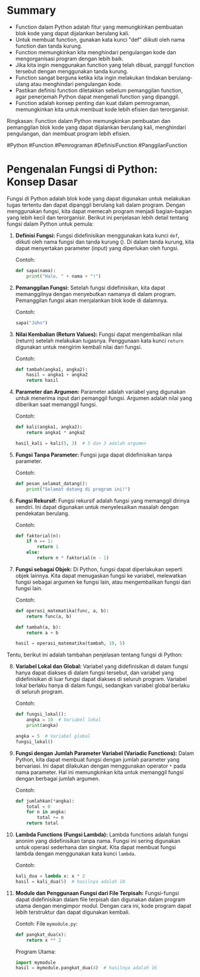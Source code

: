# Summary

- Function dalam Python adalah fitur yang memungkinkan pembuatan blok kode yang dapat dijalankan berulang kali.
- Untuk membuat function, gunakan kata kunci "def" diikuti oleh nama function dan tanda kurung.
- Function memungkinkan kita menghindari pengulangan kode dan mengorganisasi program dengan lebih baik.
- Jika kita ingin menggunakan function yang telah dibuat, panggil function tersebut dengan menggunakan tanda kurung.
- Function sangat berguna ketika kita ingin melakukan tindakan berulang-ulang atau menghindari pengulangan kode.
- Pastikan definisi function diletakkan sebelum pemanggilan function, agar penerjemah Python dapat mengenali function yang dipanggil.
- Function adalah konsep penting dan kuat dalam pemrograman, memungkinkan kita untuk membuat kode lebih efisien dan terorganisir.

Ringkasan: Function dalam Python memungkinkan pembuatan dan pemanggilan blok kode yang dapat dijalankan berulang kali, menghindari pengulangan, dan membuat program lebih efisien. 

#Python #Function #Pemrograman #DefinisiFunction #PanggilanFunction

# Pengenalan Fungsi di Python: Konsep Dasar

Fungsi di Python adalah blok kode yang dapat digunakan untuk melakukan tugas tertentu dan dapat dipanggil berulang kali dalam program. Dengan menggunakan fungsi, kita dapat memecah program menjadi bagian-bagian yang lebih kecil dan terorganisir. Berikut ini penjelasan lebih detail tentang fungsi dalam Python untuk pemula:

1. **Definisi Fungsi:**
   Fungsi didefinisikan menggunakan kata kunci `def`, diikuti oleh nama fungsi dan tanda kurung (). Di dalam tanda kurung, kita dapat menyertakan parameter (input) yang diperlukan oleh fungsi.

   Contoh:
   ```python
   def sapa(nama):
       print("Halo, " + nama + "!")
   ```

2. **Pemanggilan Fungsi:**
   Setelah fungsi didefinisikan, kita dapat memanggilnya dengan menyebutkan namanya di dalam program. Pemanggilan fungsi akan menjalankan blok kode di dalamnya.

   Contoh:
   ```python
   sapa("John")
   ```

3. **Nilai Kembalian (Return Values):**
   Fungsi dapat mengembalikan nilai (return) setelah melakukan tugasnya. Penggunaan kata kunci `return` digunakan untuk mengirim kembali nilai dari fungsi.

   Contoh:
   ```python
   def tambah(angka1, angka2):
       hasil = angka1 + angka2
       return hasil
   ```

4. **Parameter dan Argumen:**
   Parameter adalah variabel yang digunakan untuk menerima input dari pemanggil fungsi. Argumen adalah nilai yang diberikan saat memanggil fungsi.

   Contoh:
   ```python
   def kali(angka1, angka2):
       return angka1 * angka2

   hasil_kali = kali(5, 3)  # 5 dan 3 adalah argumen
   ```

5. **Fungsi Tanpa Parameter:**
   Fungsi juga dapat didefinisikan tanpa parameter.

   Contoh:
   ```python
   def pesan_selamat_datang():
       print("Selamat datang di program ini!")
   ```

6. **Fungsi Rekursif:**
   Fungsi rekursif adalah fungsi yang memanggil dirinya sendiri. Ini dapat digunakan untuk menyelesaikan masalah dengan pendekatan berulang.

   Contoh:
   ```python
   def faktorial(n):
       if n == 1:
           return 1
       else:
           return n * faktorial(n - 1)
   ```

7. **Fungsi sebagai Objek:**
   Di Python, fungsi dapat diperlakukan seperti objek lainnya. Kita dapat menugaskan fungsi ke variabel, melewatkan fungsi sebagai argumen ke fungsi lain, atau mengembalikan fungsi dari fungsi lain.

   Contoh:
   ```python
   def operasi_matematika(func, a, b):
       return func(a, b)

   def tambah(a, b):
       return a + b

   hasil = operasi_matematika(tambah, 10, 5)
   ```

Tentu, berikut ini adalah tambahan penjelasan tentang fungsi di Python:

8. **Variabel Lokal dan Global:**
   Variabel yang didefinisikan di dalam fungsi hanya dapat diakses di dalam fungsi tersebut, dan variabel yang didefinisikan di luar fungsi dapat diakses di seluruh program. Variabel lokal berlaku hanya di dalam fungsi, sedangkan variabel global berlaku di seluruh program.

   Contoh:
   ```python
   def fungsi_lokal():
       angka = 10  # Variabel lokal
       print(angka)

   angka = 5  # Variabel global
   fungsi_lokal()
   ```

9. **Fungsi dengan Jumlah Parameter Variabel (Variadic Functions):**
   Dalam Python, kita dapat membuat fungsi dengan jumlah parameter yang bervariasi. Ini dapat dilakukan dengan menggunakan operator `*` pada nama parameter. Hal ini memungkinkan kita untuk memanggil fungsi dengan berbagai jumlah argumen.

   Contoh:
   ```python
   def jumlahkan(*angka):
       total = 0
       for n in angka:
           total += n
       return total
   ```

10. **Lambda Functions (Fungsi Lambda):**
    Lambda functions adalah fungsi anonim yang didefinisikan tanpa nama. Fungsi ini sering digunakan untuk operasi sederhana dan singkat. Kita dapat membuat fungsi lambda dengan menggunakan kata kunci `lambda`.

    Contoh:
    ```python
    kali_dua = lambda x: x * 2
    hasil = kali_dua(5)  # hasilnya adalah 10
    ```

11. **Module dan Penggunaan Fungsi dari File Terpisah:**
    Fungsi-fungsi dapat didefinisikan dalam file terpisah dan digunakan dalam program utama dengan mengimpor modul. Dengan cara ini, kode program dapat lebih terstruktur dan dapat digunakan kembali.

    Contoh:
    File `mymodule.py`:
    ```python
    def pangkat_dua(x):
        return x ** 2
    ```

    Program Utama:
    ```python
    import mymodule
    hasil = mymodule.pangkat_dua(4)  # hasilnya adalah 16
    ```



